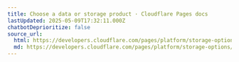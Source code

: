 ```yaml
---
title: Choose a data or storage product · Cloudflare Pages docs
lastUpdated: 2025-05-09T17:32:11.000Z
chatbotDeprioritize: false
source_url:
  html: https://developers.cloudflare.com/pages/platform/storage-options/
  md: https://developers.cloudflare.com/pages/platform/storage-options/index.md
---
```


